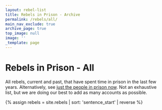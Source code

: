 ```yaml
---
layout: rebel-list
title: Rebels in Prison - Archive
permalink: /rebels/all/
main_nav_exclude: true
archive_page: true
top_image: null
image: ''
_template: page
---
```





# Rebels in Prison - All

All rebels, current and past, that have spent time in prison in the last few years. Alternatively, see [just the people in prison now](../). Not an exhaustive list, but we are doing our best to add as many accounts as possible.

{% assign rebels = site.rebels | sort: 'sentence_start' | reverse %}
